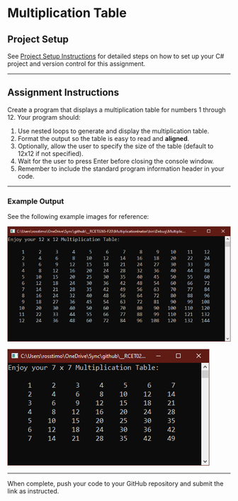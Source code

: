 # Multiplication Table

## Project Setup

See [Project Setup Instructions](./ProjectSetup.md) for detailed steps on how to set up your C# project and version control for this assignment.

---

## Assignment Instructions

Create a program that displays a multiplication table for numbers 1 through 12. Your program should:

1. Use nested loops to generate and display the multiplication table.
2. Format the output so the table is easy to read and **aligned**.
3. Optionally, allow the user to specify the size of the table (default to 12x12 if not specified).
4. Wait for the user to press Enter before closing the console window.
5. Remember to include the standard program information header in your code.

---

### Example Output

See the following example images for reference:

![Multiplication Table Example 1](../Images/MultiplicationTable01.png)

![Multiplication Table Example 2](../Images/MultiplicationTable02.png)

---

When complete, push your code to your GitHub repository and submit the link as instructed.
